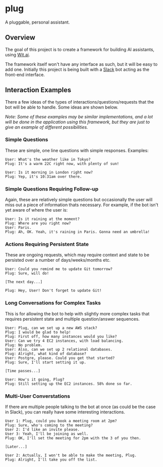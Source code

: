 # plug

A pluggable, personal assistant.

## Overview

The goal of this project is to create a framework for building AI assistants, using [Wit.ai](https://wit.ai).

The framework itself won't have any interface as such, but it will be easy to add one. Initially this project is being built with a [Slack](https://slack.com) bot acting as the front-end interface.

## Interaction Examples

There a few ideas of the types of interactions/questions/requests that the bot will be able to handle. Some ideas are shown below.

_Note: Some of these examples may be similar implementations, and a lot will be done in the application using this framework, but they are just to give an example of different possibilities._

### Simple Questions

These are simple, one line questions with simple responses. Examples:

```
User: What's the weather like in Tokyo?
Plug: It's a warm 22C right now, with plenty of sun!
```

```
User: Is it morning in London right now?
Plug: Yep, it's 10:31am over there.
```

### Simple Questions Requiring Follow-up

Again, these are relatively simple questions but occasionally the user will miss out a piece of information thats necessary. For example, if the bot isn't yet aware of where the user is:

```
User: Is it raining at the moment?
Plug: Where are you right now?
User: Paris.
Plug: Ah, OK. Yeah, it's raining in Paris. Gonna need an umbrella!
```

### Actions Requiring Persistent State

These are ongoing requests, which may require context and state to be persisted over a number of days/weeks/months etc.

```
User: Could you remind me to update Git tomorrow?
Plug: Sure, will do!

[The next day...]

Plug: Hey, User! Don't forget to update Git!
```

### Long Conversations for Complex Tasks

This is for allowing the bot to help with slightly more complex tasks that requires persistent state and multiple question/answer sequences.

```
User: Plug, can we set up a new AWS stack?
Plug: I would be glad to help!
Plug: First off, how many instances would you like?
User: Can we try 4 EC2 instances, with load balancing.
Plug: No problem.
User: Also, can we set up 2 relational databases.
Plug: Alright, what kind of database?
User: Postgre, please. Could you get that started?
Plug: Sure, I'll start setting it up.

[Time passes...]

User: How's it going, Plug?
Plug: Still setting up the EC2 instances. 58% done so far.
```

### Multi-User Converstations

If there are multiple people talking to the bot at once (as could be the case in Slack), you can really have some interesting interactions.

```
User 1: Plug, could you book a meeting room at 2pm?
Plug: Sure, who's coming to the meeting?
User 2: I'd like an invite please.
User 3: Yeah, I'll be joining as well.
Plug: OK, I'll set the meeting for 2pm with the 3 of you then.

[Later...]

User 2: Actually, I won't be able to make the meeting, Plug.
Plug: Alright, I'll take you off the list.
```
